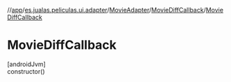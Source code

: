 //[app](../../../../index.md)/[es.jualas.peliculas.ui.adapter](../../index.md)/[MovieAdapter](../index.md)/[MovieDiffCallback](index.md)/[MovieDiffCallback](-movie-diff-callback.md)

# MovieDiffCallback

[androidJvm]\
constructor()
